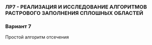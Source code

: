 ### ЛР7 - РЕАЛИЗАЦИЯ И ИССЛЕДОВАНИЕ АЛГОРИТМОВ РАСТРОВОГО ЗАПОЛНЕНИЯ СПЛОШНЫХ ОБЛАСТЕЙ

### Вариант 7

Простой алгоритм отсечения
